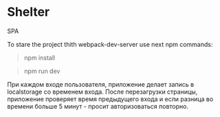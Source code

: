 # Shelter
SPA

To starе the project thith webpack-dev-server use next npm commands: 

>npm install

>npm run dev 

При каждом входе пользователя, приложение делает запись в localstorage со временем входа.
После перезагрузки страницы, приложение проверяет время предыдущего входа и если разница во времени больше 5 минут - просит авторизоваться повторно.

